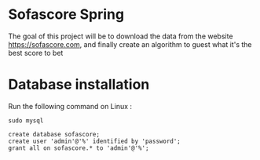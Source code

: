 # Sofascore Spring

The goal of this project will be to download the data from the website https://sofascore.com, and finally create an algorithm to guest what it's the best score to bet

# Database installation

Run the following command on Linux : 
```
sudo mysql 

create database sofascore;
create user 'admin'@'%' identified by 'password';
grant all on sofascore.* to 'admin'@'%';
```